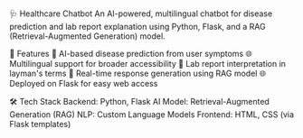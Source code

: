 🩺 Healthcare Chatbot
An AI-powered, multilingual chatbot for disease prediction and lab report explanation using Python, Flask, and a RAG (Retrieval-Augmented Generation) model.

🚀 Features
🤖 AI-based disease prediction from user symptoms
🌐 Multilingual support for broader accessibility
📄 Lab report interpretation in layman's terms
🔄 Real-time response generation using RAG model
🌐 Deployed on Flask for easy web access

🛠️ Tech Stack
Backend: Python, Flask
AI Model: Retrieval-Augmented Generation (RAG)
NLP: Custom Language Models
Frontend: HTML, CSS (via Flask templates)
